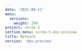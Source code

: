 ```yaml
---
date: '2021-08-11'
menu:
  versions:
    weight: 200
project: corda-5
section_menu: corda-5-dev-preview
title: Network
version: 'dev-preview'
---
```



